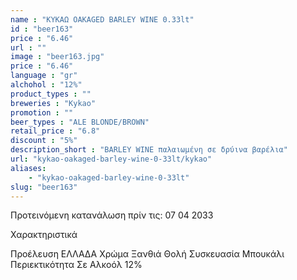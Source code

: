 ```yaml
---
name : "ΚΥΚΑΩ OAKAGED BARLEY WINE 0.33lt"
id : "beer163"
price : "6.46"
url : ""
image : "beer163.jpg"
price : "6.46"
language : "gr"
alchohol : "12%"
product_types : ""
breweries : "Kykao"
promotion : ""
beer_types : "ALE BLONDE/BROWN"
retail_price : "6.8"
discount : "5%"
description_short : "BARLEY WINE παλαιωμένη σε δρύινα βαρέλια"
url: "kykao-oakaged-barley-wine-0-33lt/kykao"
aliases: 
    - "kykao-oakaged-barley-wine-0-33lt"
slug: "beer163"
---
```


Προτεινόμενη κατανάλωση πρίν τις: 07 04 2033

Χαρακτηριστικά

Προέλευση
ΕΛΛΑΔΑ
Χρώμα
Ξανθιά Θολή
Συσκευασία
Μπουκάλι
Περιεκτικότητα Σε Αλκοόλ
12%